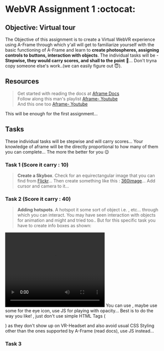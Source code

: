 # WebVR Assignment 1 :octocat:
    
## Objective: Virtual tour    
         
  The Objective of this assignment is to create a Virtual WebVR experience using A-Frame through which y'all will get to familiarize yourself with the basic functioning of A-Frame and learn to **create photospheres, assigning controls to buttons, interaction with objects**. The individual tasks will be - **Stepwise, they would carry scores, and shall to the point** 🎯... Don't tryna copy someone else's work..(we can easily figure out :innocent:).  
    
## Resources
  
  > Get started with reading the docs at [Aframe Docs](https://aframe.io/docs/1.0.0/introduction/)    
  > Follow along this man's playlist [Aframe- Youtube](https://www.youtube.com/playlist?list=PLRtjMdoYXLf4inSULAHyCMqpIUj4cmBTr)   
  > And this one too [Aframe- Youtube](https://www.youtube.com/playlist?list=PLUtkqA7NXVH7ctoJYhsh4xqJn3iWMpP30)  
   
  This will be enough for the first assignment... 
    
  ## Tasks
     
   These individual tasks will be stepwise and will carry scores... Your knowledge of aframe will be the directly proportional to how many of them you can complete... The more the better for you :wink: 
   
   ### Task 1 (Score it carry : 10)
      
  > **Create a Skybox**. Check for an equirectangular image that you can find from [Flickr](http://flickr.com/groups/equirectangular)... Then create something like this : [360image](https://aframe.io/examples/showcase/sky/)... Add cursor and camera to it... 
  
  ### Task 2 (Score it carry : 40)
  
  > **Adding hotspots**. A hotspot it some sort of object i.e. <a-image> , <a-box> etc... through which you can interact. You may have seen interaction with objects for animation and might and tried too.. But for this specific task you have to create info boxes as shown:  
<video width="320" height="240" controls>
  <source src="vr.mp4" type="video/mp4">
</video>
 You can use <a-text>, maybe use some <a-image> for the eye icon, use JS for playing with opacity... Best is to do the way you like! , just don't use simple HTML Tags (<div> <p>) as they don't show up on VR-Headset and also avoid usual CSS Styling other than the ones supported by A-Frame (read docs), use JS instead...
    
 ### Task 3    
